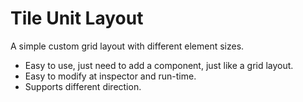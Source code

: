 # Tile Unit Layout
A simple custom grid layout with different element sizes.
* Easy to use, just need to add a component, just like a grid layout.
* Easy to modify at inspector and run-time.
* Supports different direction.
